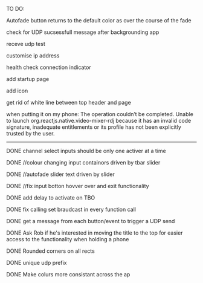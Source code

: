 TO DO:

Autofade button returns to the default color as over the course of the fade


check for UDP sucsessfull message after backgrounding app

receve udp test

customise ip address

health check connection indicator

add startup page

add icon

get rid of white line between top header and page

when putting it on my phone:
The operation couldn’t be completed. Unable to launch org.reactjs.native.video-mixer-rdj because it has an invalid code signature, inadequate entitlements or its profile has not been explicitly trusted by the user.

---
DONE channel select inputs should be only one activer at a time

DONE //colour changing input containors driven by tbar slider

DONE //autofade slider text driven by slider

DONE //fix input botton hovver over and exit functionality

DONE add delay to activate on TBO

DONE fix calling set braudcast in every function call

DONE get a message from each button/event to trigger a UDP send

DONE Ask Rob if he's interested in moving the title to the top for easier access to the functionality when holding a phone

DONE Rounded corners on all rects

DONE unique udp prefix

DONE Make colurs more consistant across the ap
